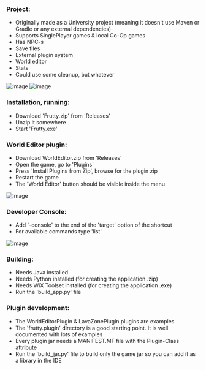 ### Project:
  - Originally made as a University project (meaning it doesn't use Maven or Gradle or any external dependencies)
  - Supports SinglePlayer games & local Co-Op games
  - Has NPC-s
  - Save files
  - External plugin system
  - World editor
  - Stats
  - Could use some cleanup, but whatever

![image](https://user-images.githubusercontent.com/13366932/179262945-a89cc1f1-f20b-4742-9efb-7928cb20a503.png)
![image](https://user-images.githubusercontent.com/13366932/179263103-df48e5fc-4d3c-4631-ae7e-2d576bc584b4.png)

### Installation, running:
  - Download 'Frutty.zip' from 'Releases'
  - Unzip it somewhere
  - Start 'Frutty.exe'

### World Editor plugin:
  - Download WorldEditor.zip from 'Releases'
  - Open the game, go to 'Plugins'
  - Press 'Install Plugins from Zip', browse for the plugin zip
  - Restart the game
  - The 'World Editor' button should be visible inside the menu

![image](https://user-images.githubusercontent.com/13366932/179267340-235e7b63-779e-4269-b6f5-27d7c4bf9d22.png)

### Developer Console:
  - Add '-console' to the end of the 'target' option of the shortcut
  - For available commands type 'list'

![image](https://user-images.githubusercontent.com/13366932/179267589-4fcd2232-db78-4b4e-beeb-1a53f66f729c.png)

### Building:
  - Needs Java installed
  - Needs Python installed (for creating the application .zip)
  - Needs WiX Toolset installed (for creating the application .exe)
  - Run the 'build_app.py' file

### Plugin development:
  - The WorldEditorPlugin & LavaZonePlugin plugins are examples
  - The 'frutty.plugin' directory is a good starting point. It is well documented with lots of examples
  - Every plugin jar needs a MANIFEST.MF file with the Plugin-Class attribute
  - Run the 'build_jar.py' file to build only the game jar so you can add it as a library in the IDE